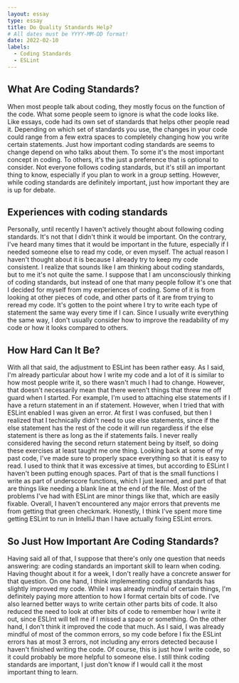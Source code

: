 ```yaml
---
layout: essay
type: essay
title: Do Quality Standards Help?
# All dates must be YYYY-MM-DD format!
date: 2022-02-10
labels:
  - Coding Standards
  - ESLint
---
```


## What Are Coding Standards?

When most people talk about coding, they mostly focus on the function of the code. What some people seem to ignore is what the code looks like. Like essays, code had its own set of standards that helps other people read it. Depending on which set of standards you use, the changes in your code could range from a few extra spaces to completely changing how you write certain statements. Just how important coding standards are seems to change depend on who talks about them. To some it's the most important concept in coding. To others, it's the just a preference that is optional to consider. Not everyone follows coding standards, but it's still an important thing to know, especially if you plan to work in a group setting. However, while coding standards are definitely important, just how important they are is up for debate.

## Experiences with coding standards

Personally, until recently I haven't actively thought about following coding standards. It's not that I didn't think it would be important. On the contrary, I've heard many times that it would be important in the future, especially if I needed someone else to read my code, or even myself. The actual reason I haven't thought about it is because I already try to keep my code consistent. I realize that sounds like I am thinking about coding standards, but to me it's not quite the same. I suppose that I am unconsciously thinking of coding standards, but instead of one that many people follow it's one that I decided for myself from my experiences of coding. Some of it is from looking at other pieces of code, and other parts of it are from trying to reread my code. It's gotten to the point where I try to write each type of statement the same way every time if I can. Since I usually write everything the same way, I don't usually consider how to improve the readability of my code or how it looks compared to others.

## How Hard Can It Be?

With all that said, the adjustment to ESLint has been rather easy. As I said, I'm already particular about how I write my code and a lot of it is similar to how most people write it, so there wasn't much I had to change. However, that doesn't necessarily mean that there weren't things that threw me off guard when I started. For example, I'm used to attaching else statements if I have a return statement in an if statement. However, when I tried that with ESLint enabled I was given an error. At first I was confused, but then I realized that I technically didn't need to use else statements, since if the else statement has the rest of the code it will run regardless if the else statement is there as long as the if statements fails. I never really considered having the second return statement being by itself, so doing these exercises at least taught me one thing. Looking back at some of my past code, I've made sure to properly space everything so that it is easy to read. I used to think that it was excessive at times, but according to ESLint I haven't been putting enough spaces. Part of that is the small functions I write as part of underscore functions, which I just learned, and part of that are things like needing a blank line at the end of the file. Most of the problems I've had with ESLint are minor things like that, which are easily fixable. Overall, I haven't encountered any major errors that prevents me from getting that green checkmark. Honestly, I think I've spent more time getting ESLint to run in IntelliJ than I have actually fixing ESLint errors.

## So Just How Important Are Coding Standards?

Having said all of that, I suppose that there's only one question that needs answering: are coding standards an important skill to learn when coding. Having thought about it for a week, I don't really have a concrete answer for that question. On one hand, I think implementing coding standards has slightly improved my code. While I was already mindful of certain things, I'm definitely paying more attention to how I format certain bits of code. I've also learned better ways to write certain other parts bits of code. It also reduced the need to look at other bits of code to remember how I write it out, since ESLInt will tell me if I missed a space or something. On the other hand, I don't think it improved the code that much. As I said, I was already mindful of most of the common errors, so my code before I fix the ESLint errors has at most 3 errors, not including any errors detected because I haven't finished writing the code. Of course, this is just how I write code, so it could probably be more helpful to someone else. I still think coding standards are important, I just don't know if I would call it the most important thing to learn.

